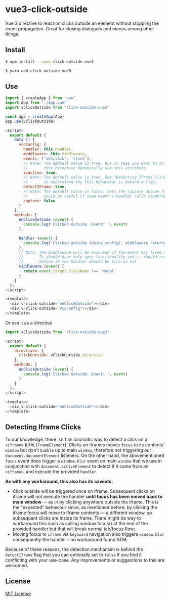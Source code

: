 # vue3-click-outside

Vue 3 directive to react on clicks outside an element without stopping the event propagation.
Great for closing dialogues and menus among other things.

## Install
```bash
$ npm install --save click-outside-vue3
```

```bash
$ yarn add click-outside-vue3
```

## Use

```js
import { createApp } from "vue"
import App from "./App.vue"
import vClickOutside from "click-outside-vue3"

const app = createApp(App)
app.use(vClickOutside)
```

```js
<script>
  export default {
    data () {
      vcoConfig: {
        handler: this.handler,
        middleware: this.middleware,
        events: ['dblclick', 'click'],
        // Note: The default value is true, but in case you want to activate / deactivate
        //       this directive dynamically use this attribute.
        isActive: true,
        // Note: The default value is true. See "Detecting Iframe Clicks" section
        //       to understand why this behaviour is behind a flag.
        detectIFrame: true,
        // Note: The default value is false. Sets the capture option for EventTarget addEventListener method.
        //       Could be useful if some event's handler calls stopPropagation method preventing event bubbling.
        capture: false
      }
    },
    methods: {
      onClickOutside (event) {
        console.log('Clicked outside. Event: ', event)
      },

      handler (event) {
        console.log('Clicked outside (Using config), middleware returned true :)')
      },
      // Note: The middleware will be executed if the event was fired outside the element.
      //       It should have only sync functionality and it should return a boolean to
      //       define if the handler should be fire or not
      middleware (event) {
        return event.target.className !== 'modal'
      }
    }
  };
</script>

<template>
  <div v-click-outside="onClickOutside"></div>
  <div v-click-outside="vcoConfig"></div>
</template>
```
Or use it as a directive

```js
import vClickOutside from 'click-outside-vue3'

<script>
  export default {
    directives: {
      clickOutside: vClickOutside.directive
    },
    methods: {
      onClickOutside (event) {
        console.log('Clicked outside. Event: ', event)
      }
    }
  };
</script>

<template>
  <div v-click-outside="onClickOutside"></div>
</template>
```

## Detecting Iframe Clicks

To our knowledge, there isn't an idiomatic way to detect a click on a `<iframe>` (`HTMLIFrameElement`).
Clicks on iframes moves `focus` to its contents’ `window` but don't `bubble` up to main `window`, therefore not triggering our `document.documentElement` listeners. On the other hand, the abovementioned `focus` event does trigger a `window.blur` event on main `window` that we use in conjunction with `document.activeElement` to detect if it came from an `<iframe>`, and execute the provided `handler`.

**As with any workaround, this also has its caveats:**

- Click outside will be triggered once on iframe. Subsequent clicks on iframe will not execute the handler **until focus has been moved back to main window** — as in by clicking anywhere outside the iframe. This is the "expected" behaviour since, as mentioned before, by clicking the iframe focus will move to iframe contents — a different window, so subsequent clicks are inside its frame. There might be way to workaround this such as calling window.focus() at the end of the provided handler but that will break normal tab/focus flow;
- Moving focus to `iframe` via `keyboard` navigation also triggers `window.blur` consequently the handler - no workaround found ATM;

Because of these reasons, the detection mechansim is behind the `detectIframe` flag that you can optionally set to `false` if you find it conflicting with your use-case.
Any improvements or suggestions to this are welcomed.


## License

[MIT License](https://github.com/andymark-by/vue3-click-outside/blob/master/LICENSE)

